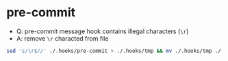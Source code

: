 
# pre-commit

- Q: pre-commit message hook contains illegal characters (`\r`)
- A: remove `\r` characted from file

```sh
sed 's/\r$//' ./.hooks/pre-commit > ./.hooks/tmp && mv ./.hooks/tmp ./.hooks/pre-commit
```
